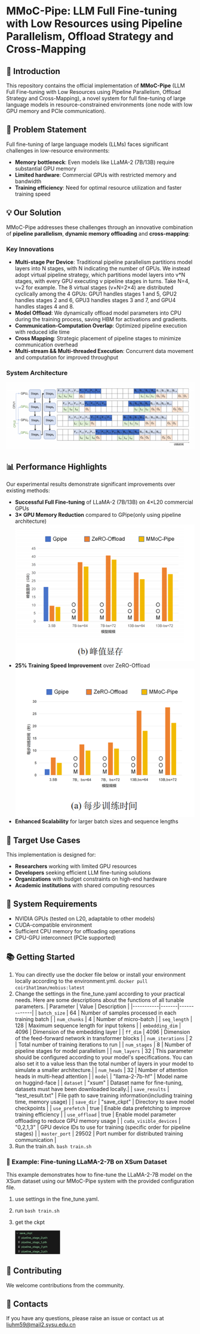 # MMoC-Pipe: LLM Full Fine-tuning with Low Resources using Pipeline Parallelism, Offload Strategy and Cross-Mapping

## 🚀 Introduction

This repository contains the official implementation of **MMoC-Pipe** (LLM Full Fine-tuning with Low Resources using Pipeline Parallelism, Offload Strategy and Cross-Mapping), a novel system for full fine-tuning of large language models in resource-constrained environments (one node with low GPU memory and PCIe communication). 

## 🎯 Problem Statement

Full fine-tuning of large language models (LLMs) faces significant challenges in low-resource environments:
- **Memory bottleneck**: Even models like LLaMA-2 (7B/13B) require substantial GPU memory
- **Limited hardware**: Commercial GPUs with restricted memory and bandwidth
- **Training efficiency**: Need for optimal resource utilization and faster training speed

## 💡 Our Solution

MMoC-Pipe addresses these challenges through an innovative combination of **pipeline parallelism**, **dynamic memory offloading** and **cross-mapping**:

### Key Innovations
- **Multi-stage Per Device**: Traditional pipeline parallelism partitions model layers into N stages, with N indicating the number of GPUs. We instead adopt virtual pipeline strategy, which partitions model layers into v*N stages, with every GPU executing v pipeline stages in turns. Take N=4, v=2 for example. The 8 virtual stages (v×N=2×4) are distributed cyclically among the 4 GPUs: GPU1 handles stages 1 and 5, GPU2 handles stages 2 and 6, GPU3 handles stages 3 and 7, and GPU4 handles stages 4 and 8.
- **Model Offload**: We dynamically offload model parameters into CPU during the training process, saving HBM for activations and gradients.
- **Communication-Computation Overlap**: Optimized pipeline execution with reduced idle time 
- **Cross Mapping**: Strategic placement of pipeline stages to minimize communication overhead
- **Multi-stream && Multi-threaded Execution**: Concurrent data movement and computation for improved throughput

### System Architecture
![MMoC-Pipe Architecture](./assets/architecture.png)

## 📊 Performance Highlights

Our experimental results demonstrate significant improvements over existing methods:

- **Successful Full Fine-tuning** of LLaMA-2 (7B/13B) on 4×L20 commercial GPUs
- **3× GPU Memory Reduction** compared to GPipe(only using pipeline architecture)
  ![Comparison on memory occupation to baselines](./assets/memory-occup.png)
- **25% Training Speed Improvement** over ZeRO-Offload
  ![Comparison on training speed to baselines](./assets/training-time.png)
- **Enhanced Scalability** for larger batch sizes and sequence lengths


## 🎯 Target Use Cases

This implementation is designed for:
- **Researchers** working with limited GPU resources
- **Developers** seeking efficient LLM fine-tuning solutions
- **Organizations** with budget constraints on high-end hardware
- **Academic institutions** with shared computing resources

## 🔧 System Requirements

- NVIDIA GPUs (tested on L20, adaptable to other models)
- CUDA-compatible environment
- Sufficient CPU memory for offloading operations
- CPU-GPU interconnect (PCIe supported)

## 📚 Getting Started

1. You can directly use the docker file below or install your environment locally according to the environment.yml.
   `docker pull coir1hat1man/mobius:latest`
3. Change the settings in the fine_tune.yaml according to your practical needs. Here are some descriptions about the functions of all tunable parameters.
    | Parameter | Value | Description |
    |-----------|-------|-------------|
    | `batch_size` | 64 | Number of samples processed in each training batch |
    | `num_chunks` | 4 | Number of micro-batch |
    | `seq_length` | 128 | Maximum sequence length for input tokens |
    | `embedding_dim` | 4096 | Dimension of the embedding layer |
    | `ff_dim` | 4096 | Dimension of the feed-forward network in transformer blocks |
    | `num_iterations` | 2 | Total number of training iterations to run |
    | `num_stages` | 8 | Number of pipeline stages for model parallelism |
    | `num_layers` | 32 | This parameter should be configured according to your model's specifications. You can also set it to a value less than the total number of layers in your model to simulate a smaller architecture.|
    | `num_heads` | 32 | Number of attention heads in multi-head attention |
    | `model` | "llama-2-7b-hf" | Model name on huggind-face |
    | `dataset` | "xsum" | Dataset name for fine-tuning, datasets must have been downloaded locally.|
    | `save_results` | "test_result.txt" | File path to save training information(including training time, memory usage) |
    | `save_dir` | "save_ckpt" | Directory to save model checkpoints |
    | `use_prefetch` | true | Enable data prefetching to improve training efficiency |
    | `use_offload` | true | Enable model parameter offloading to reduce GPU memory usage |
    | `cuda_visible_devices` | "0,2,1,3" | GPU device IDs to use for training (specific order for pipeline stages) |
    | `master_port` | 29502 | Port number for distributed training communication |
4. Run the train.sh.
`bash train.sh`
### 🔬 Example: Fine-tuning LLaMA-2-7B on XSum Dataset

This example demonstrates how to fine-tune the LLaMA-2-7B model on the XSum dataset using our MMoC-Pipe system with the provided configuration file.

1. use settings in the fine_tune.yaml.
2. run `bash train.sh`
3. get the ckpt
   
   <img src="./assets/ckpt.png" width="25%" alt="Checkpoint image">

## 🤝 Contributing

We welcome contributions from the community. 

## 📧 Contacts
If you have any questions, please raise an issue or contact us at liuhm59@mail2.sysu.edu.cn






